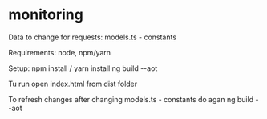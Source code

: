 # monitoring
Data to change for requests: models.ts - constants

Requirements:
node, npm/yarn

Setup:
npm install / yarn install
ng build --aot

Tu run
open index.html from dist folder

To refresh changes after changing models.ts - constants
do agan ng build --aot

